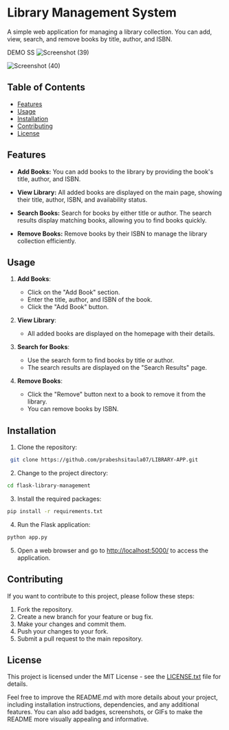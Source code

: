 # Library Management System

A simple web application for managing a library collection. You can add, view, search, and remove books by title, author, and ISBN.

DEMO SS
![Screenshot (39)](https://github.com/prabeshsitaula07/LIBRARY-APP/assets/125719283/c6255a68-ec58-43e9-a16f-7d6a4b6c11c2)

![Screenshot (40)](https://github.com/prabeshsitaula07/LIBRARY-APP/assets/125719283/5ae33b50-f156-4cd1-a3d7-45b967020c2a)





## Table of Contents

- [Features](#features)
- [Usage](#usage)
- [Installation](#installation)
- [Contributing](#contributing)
- [License](#license)

## Features

- **Add Books:** You can add books to the library by providing the book's title, author, and ISBN.

- **View Library:** All added books are displayed on the main page, showing their title, author, ISBN, and availability status.

- **Search Books:** Search for books by either title or author. The search results display matching books, allowing you to find books quickly.

- **Remove Books:** Remove books by their ISBN to manage the library collection efficiently.

## Usage

1. **Add Books**:
   - Click on the "Add Book" section.
   - Enter the title, author, and ISBN of the book.
   - Click the "Add Book" button.

2. **View Library**:
   - All added books are displayed on the homepage with their details.

3. **Search for Books**:
   - Use the search form to find books by title or author.
   - The search results are displayed on the "Search Results" page.

4. **Remove Books**:
   - Click the "Remove" button next to a book to remove it from the library.
   - You can remove books by ISBN.

## Installation

1. Clone the repository:
```bash
 git clone https://github.com/prabeshsitaula07/LIBRARY-APP.git
````
2. Change to the project directory:
```bash
cd flask-library-management
````
3. Install the required packages:
```bash
pip install -r requirements.txt
```

4. Run the Flask application:
```bash
python app.py
```
5. Open a web browser and go to [http://localhost:5000/](http://localhost:5000/) to access the application.

## Contributing

If you want to contribute to this project, please follow these steps:

1. Fork the repository.
2. Create a new branch for your feature or bug fix.
3. Make your changes and commit them.
4. Push your changes to your fork.
5. Submit a pull request to the main repository.

## License

This project is licensed under the MIT License - see the [LICENSE.txt](LICENSE.txt) file for details.

Feel free to improve the README.md with more details about your project, including installation instructions, dependencies, and any additional features. You can also add badges, screenshots, or GIFs to make the README more visually appealing and informative.
